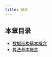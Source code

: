 ```yaml
---
title: 绪论
---
```

  

## 本章目录

* [数据结构基本概念](DS_Doc_0_0_数据结构基本概念.md)
* [算法基本概念](DS_Doc_0_1_算法基本概念.md)
